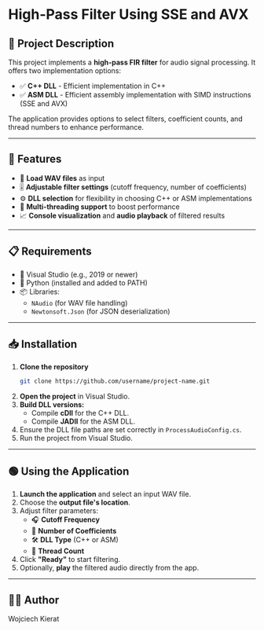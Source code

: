 # High-Pass Filter Using SSE and AVX

## 🚀 Project Description
This project implements a **high-pass FIR filter** for audio signal processing. It offers two implementation options:
- ✅ **C++ DLL** - Efficient implementation in C++
- ✅ **ASM DLL** - Efficient assembly implementation with SIMD instructions (SSE and AVX)

The application provides options to select filters, coefficient counts, and thread numbers to enhance performance.

---

## 🧰 Features
- 🎵 **Load WAV files** as input
- 🎚️ **Adjustable filter settings** (cutoff frequency, number of coefficients)
- ⚙️ **DLL selection** for flexibility in choosing C++ or ASM implementations
- 🚀 **Multi-threading support** to boost performance
- 📈 **Console visualization** and **audio playback** of filtered results

---

## 📋 Requirements
- 🔹 Visual Studio (e.g., 2019 or newer)
- 🔹 Python (installed and added to PATH)
- 📦 Libraries:
  - `NAudio` (for WAV file handling)
  - `Newtonsoft.Json` (for JSON deserialization)

---

## 📥 Installation
1. **Clone the repository**
   ```bash
   git clone https://github.com/username/project-name.git
   ```
2. **Open the project** in Visual Studio.
3. **Build DLL versions:**
   - Compile **cDll** for the C++ DLL.
   - Compile **JADll** for the ASM DLL.
4. Ensure the DLL file paths are set correctly in `ProcessAudioConfig.cs`.
5. Run the project from Visual Studio.

---

## 🟢 Using the Application
1. **Launch the application** and select an input WAV file.
2. Choose the **output file's location**.
3. Adjust filter parameters:
   - 🎧 **Cutoff Frequency**
   - 🔢 **Number of Coefficients**
   - 🛠️ **DLL Type** (C++ or ASM)
   - 🔄 **Thread Count**
4. Click **"Ready"** to start filtering.
5. Optionally, **play** the filtered audio directly from the app.

---

## 👨‍💻 Author
Wojciech Kierat

